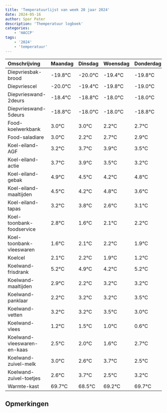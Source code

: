 ```yaml
---
title: 'Temperatuurlijst van week 20 jaar 2024'
date: 2024-05-16
author: Spar Pater
description: 'Themperatuur logboek'
categories:
    - 'HACCP'
tags:
    - '2024'
    - 'temperatuur'
---
```

|Omschrijving|Maandag|Dinsdag|Woensdag|Donderdag|Vrijdag|Zaterdag|Zondag|
|:---|:---|:---|:---|:---|:---|:---|:---|
|Diepvriesbak-brood|-19.8°C|-20.0°C|-19.4°C|-19.8°C| | | |
|Diepvriescel|-20.0°C|-19.4°C|-19.8°C|-19.0°C| | | |
|Diepvrieswand-2deurs|-18.4°C|-18.8°C|-18.0°C|-18.0°C| | | |
|Diepvrieswand-5deurs|-18.8°C|-18.0°C|-18.0°C|-18.8°C| | | |
|Food-koelwerkbank|3.0°C|3.0°C|2.2°C|2.7°C| | | |
|Food-saladiare|3.0°C|2.2°C|2.7°C|2.9°C| | | |
|Koel-eiland-AGF|3.2°C|3.7°C|3.9°C|3.5°C| | | |
|Koel-eiland-actie|3.7°C|3.9°C|3.5°C|3.2°C| | | |
|Koel-eiland-gebak|4.9°C|4.5°C|4.2°C|4.8°C| | | |
|Koel-eiland-maaltijden|4.5°C|4.2°C|4.8°C|3.6°C| | | |
|Koel-eiland-tapas|3.2°C|3.8°C|2.6°C|3.1°C| | | |
|Koel-toonbank-foodservice|2.8°C|1.6°C|2.1°C|2.2°C| | | |
|Koel-toonbank-vleeswaren|1.6°C|2.1°C|2.2°C|1.9°C| | | |
|Koelcel|2.1°C|2.2°C|1.9°C|1.2°C| | | |
|Koelwand-frisdrank|5.2°C|4.9°C|4.2°C|5.2°C| | | |
|Koelwand-maaltijden|2.9°C|2.2°C|3.2°C|3.2°C| | | |
|Koelwand-panklaar|2.2°C|3.2°C|3.2°C|3.5°C| | | |
|Koelwand-vetten|3.2°C|3.2°C|3.5°C|3.0°C| | | |
|Koelwand-vlees|1.2°C|1.5°C|1.0°C|0.6°C| | | |
|Koelwand-vleeswaren-en-kaas|2.5°C|2.0°C|1.6°C|2.7°C| | | |
|Koelwand-zuivel-melk|3.0°C|2.6°C|3.7°C|2.5°C| | | |
|Koelwand-zuivel-toetjes|2.6°C|3.7°C|2.5°C|3.2°C| | | |
|Warmte-kast|69.7°C|68.5°C|69.2°C|69.7°C| | | |

## Opmerkingen



